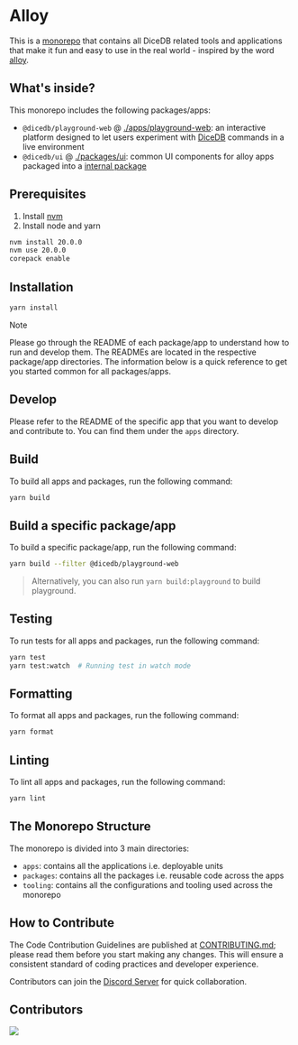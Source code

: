 # Alloy

This is a [monorepo](https://monorepo.tools/) that contains all DiceDB related tools and applications that make it fun and easy to use in the real world - inspired by the word [alloy](https://en.wikipedia.org/wiki/Alloy).

## What's inside?

This monorepo includes the following packages/apps:

- `@dicedb/playground-web` @ [./apps/playground-web](./apps/playground-web): an interactive platform designed to let users experiment with [DiceDB](https://github.com/dicedb/dice/) commands in a live environment
- `@dicedb/ui` @ [./packages/ui](./packages/ui): common UI components for alloy apps packaged into a [internal package](https://turbo.build/repo/docs/core-concepts/internal-packages)

## Prerequisites

1. Install [nvm](https://github.com/nvm-sh/nvm)
2. Install node and yarn

```bash
nvm install 20.0.0
nvm use 20.0.0
corepack enable
```

## Installation

```bash
yarn install
```

> [!NOTE]
> Please go through the README of each package/app to understand how to run and develop them. The READMEs are located in the respective package/app directories. The information below is a quick reference to get you started common for all packages/apps.

## Develop

Please refer to the README of the specific app that you want to
develop and contribute to. You can find them under the `apps` directory.

## Build

To build all apps and packages, run the following command:

```bash
yarn build
```

## Build a specific package/app

To build a specific package/app, run the following command:

```bash
yarn build --filter @dicedb/playground-web
```

> Alternatively, you can also run `yarn build:playground` to build playground.

## Testing

To run tests for all apps and packages, run the following command:

```bash
yarn test
yarn test:watch  # Running test in watch mode
```

## Formatting

To format all apps and packages, run the following command:

```bash
yarn format
```

## Linting

To lint all apps and packages, run the following command:

```bash
yarn lint
```

## The Monorepo Structure

The monorepo is divided into 3 main directories:
- `apps`: contains all the applications i.e. deployable units
- `packages`: contains all the packages i.e. reusable code across the apps
- `tooling`: contains all the configurations and tooling used across the monorepo

## How to Contribute

The Code Contribution Guidelines are published at [CONTRIBUTING.md](CONTRIBUTING.md); please read them before you start making any changes. This will ensure a consistent standard of coding practices and developer experience.

Contributors can join the [Discord Server](https://discord.gg/6r8uXWtXh7) for quick collaboration.

## Contributors

<a href = "https://github.com/dicedb/playground-web/graphs/contributors">
  <img src = "https://contrib.rocks/image?repo=dicedb/playground-web"/>
</a>
